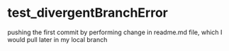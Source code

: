 # test_divergentBranchError


pushing the first commit by performing change in readme.md file, which I would pull later in my local branch
